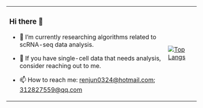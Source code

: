 <table>
  <tr>
    <td valign="top"><h3>Hi there 👋</h3>
    
- 🔭 I’m currently researching algorithms related to scRNA-seq data analysis. 
- 💬 If you have single-cell data that needs analysis, consider reaching out to me.
- 📫 How to reach me: renjun0324@hotmail.com; 312827559@qq.com

    <td valign="median">

[![Top Langs](https://github-readme-stats.vercel.app/api/top-langs/?username=renjun0324&layout=compact)](https://github.com/anuraghazra/github-readme-stats)

  </tr>
</table>

